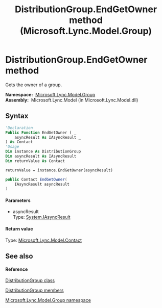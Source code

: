 ﻿---
title: DistributionGroup.EndGetOwner method  (Microsoft.Lync.Model.Group)
TOCTitle: 'EndGetOwner method '
ms:assetid: M:Microsoft.Lync.Model.Group.DistributionGroup.EndGetOwner(System.IAsyncResult)_DI_3_UC_OCS14MrefLyncWPF
ms:mtpsurl: https://msdn.microsoft.com/en-us/library/microsoft.lync.model.group.distributiongroup.endgetowner(v=office.15)
ms:contentKeyID: 48600876
ms.date: 07/28/2014
mtps_version: v=office.15
f1_keywords:
- Microsoft.Lync.Model.Group.DistributionGroup.EndGetOwner
dev_langs:
- CSharp
- JScript
- VB
- other
---

# DistributionGroup.EndGetOwner method

Gets the owner of a group.

**Namespace:**  [Microsoft.Lync.Model.Group](microsoft-lync-model-group-namespace_2.md)  
**Assembly:**  Microsoft.Lync.Model (in Microsoft.Lync.Model.dll)

## Syntax

``` vb
'Declaration
Public Function EndGetOwner ( _
    asyncResult As IAsyncResult _
) As Contact
'Usage
Dim instance As DistributionGroup
Dim asyncResult As IAsyncResult
Dim returnValue As Contact

returnValue = instance.EndGetOwner(asyncResult)
```

``` csharp
public Contact EndGetOwner(
    IAsyncResult asyncResult
)
```

#### Parameters

  - asyncResult  
    Type: [System.IAsyncResult](http://msdn2.microsoft.com/en-us/library/ft8a6455)  

#### Return value

Type: [Microsoft.Lync.Model.Contact](contact-class-microsoft-lync-model_2.md)  

## See also

#### Reference

[DistributionGroup class](distributiongroup-class-microsoft-lync-model-group_2.md)

[DistributionGroup members](distributiongroup-members-microsoft-lync-model-group_2.md)

[Microsoft.Lync.Model.Group namespace](microsoft-lync-model-group-namespace_2.md)

